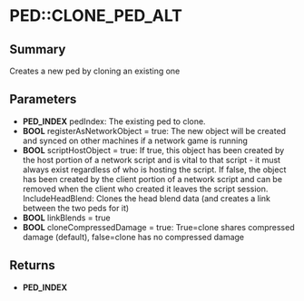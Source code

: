 # PED::CLONE_PED_ALT

## Summary
Creates a new ped by cloning an existing one

## Parameters
* **PED_INDEX** pedIndex: The existing ped to clone.
* **BOOL** registerAsNetworkObject = true: The new object will be created and synced on other machines if a network game is running
* **BOOL** scriptHostObject = true:
If true, this object has been created by the host portion of a network script and is vital to that script - it must always exist regardless of who is hosting the script.
If false, the object has been created by the client portion of a network script and can be removed when the client who created it leaves the script session.
IncludeHeadBlend:		Clones the head blend data (and creates a link between the two peds for it)
* **BOOL** linkBlends = true
* **BOOL** cloneCompressedDamage = true: True=clone shares compressed damage (default), false=clone has no compressed damage

## Returns
* **PED_INDEX**